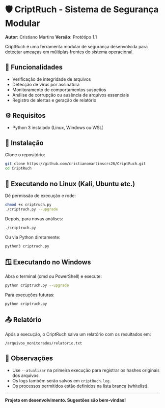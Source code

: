 # 🛡️ CriptRuch - Sistema de Segurança Modular

**Autor:** Cristiano Martins
**Versão:** Protótipo 1.1

CriptRuch é uma ferramenta modular de segurança desenvolvida para detectar ameaças em múltiplas frentes do sistema operacional.

## 📌 Funcionalidades

* Verificação de integridade de arquivos
* Detecção de vírus por assinatura
* Monitoramento de comportamentos suspeitos
* Análise de corrupção ou ausência de arquivos essenciais
* Registro de alertas e geração de relatório

## ⚙️ Requisitos

* Python 3 instalado (Linux, Windows ou WSL)

## 💾 Instalação

Clone o repositório:

```bash
git clone https://github.com/cristianomartinscrs26/CriptRuch.git
cd CriptRuch
```

## 🚀 Executando no Linux (Kali, Ubuntu etc.)

Dê permissão de execução e rode:

```bash
chmod +x criptruch.py
./criptruch.py --upgrade
```

Depois, para novas análises:

```bash
./criptruch.py
```

Ou via Python diretamente:

```bash
python3 criptruch.py
```

## 🪟 Executando no Windows

Abra o terminal (cmd ou PowerShell) e execute:

```bash
python criptruch.py --upgrade
```

Para execuções futuras:

```bash
python criptruch.py
```

## 📤 Relatório

Após a execução, o CriptRuch salva um relatório com os resultados em:

```
/arquivos_monitorados/relatorio.txt
```

## 🧠 Observações

* Use `--atualizar` na primeira execução para registrar os hashes originais dos arquivos.
* Os logs também serão salvos em `criptRuch.log`.
* Os processos permitidos estão definidos na lista branca (whitelist).

---

**Projeto em desenvolvimento. Sugestões são bem-vindas!**
